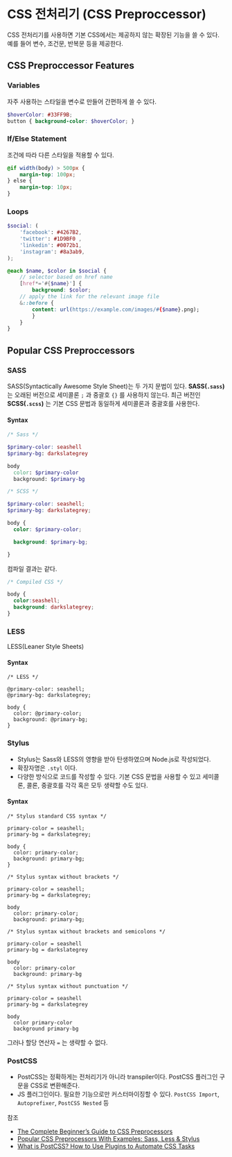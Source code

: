 
# CSS 전처리기 (CSS Preproccessor)

CSS 전처리기를 사용하면 기본 CSS에서는 제공하지 않는 확장된 기능을 쓸 수 있다. 예를 들어 변수, 조건문, 반복문 등을 제공한다.

## CSS Preproccessor Features

### Variables

자주 사용하는 스타일을 변수로 만들어 간편하게 쓸 수 있다.

```scss
$hoverColor: #33FF9B; 
button { background-color: $hoverColor; }
```


### If/Else Statement

조건에 따라 다른 스타일을 적용할 수 있다.

```scss
@if width(body) > 500px { 
	margin-top: 100px; 
} else { 
	margin-top: 10px; 
}
```


### Loops

```scss
$social: ( 
	'facebook': #4267B2, 
	'twitter': #1D9BF0 , 
	'linkedin': #0072b1, 
	'instagram': #8a3ab9, 
);

@each $name, $color in $social { 
	// selector based on href name 
	[href*='#{$name}'] {
		background: $color; 
	// apply the link for the relevant image file 
	&::before { 
		content: url(https://example.com/images/#{$name}.png); 
		} 
	} 
}
```



## Popular CSS Preproccessors


### SASS
SASS(Syntactically Awesome Style Sheet)는 두 가지 문법이 있다. 
**SASS(`.sass`)** 는 오래된 버전으로 세미콜론 `;` 과 중괄호 `{}` 를 사용하지 않는다. 최근 버전인 **SCSS(`.scss`)** 는 기본 CSS 문법과 동일하게 세미콜론과 중괄호를 사용한다.

#### Syntax
```scss
/* Sass */

$primary-color: seashell
$primary-bg: darkslategrey

body
  color: $primary-color
  background: $primary-bg
```

```scss
/* SCSS */

$primary-color: seashell;
$primary-bg: darkslategrey;

body {
  color: $primary-color;

  background: $primary-bg;

}
```

컴파일 결과는 같다.

```css
/* Compiled CSS */

body {
  color:seashell;
  background: darkslategrey;
}
```


### LESS
LESS(Leaner Style Sheets)

#### Syntax
```less
/* LESS */

@primary-color: seashell;
@primary-bg: darkslategrey;

body {
  color: @primary-color;
  background: @primary-bg;
}
```


### Stylus
- Stylus는 Sass와 LESS의 영향을 받아 탄생하였으며 Node.js로 작성되었다. 
- 확장자명은 `.styl` 이다. 
- 다양한 방식으로 코드를 작성할 수 있다. 기본 CSS 문법을 사용할 수 있고 세미콜론, 콜론, 중괄호를 각각 혹은 모두 생략할 수도 있다.

#### Syntax
```stylus
/* Stylus standard CSS syntax */

primary-color = seashell;
primary-bg = darkslategrey;

body {
  color: primary-color;
  background: primary-bg;
}
```

```stylus
/* Stylus syntax without brackets */

primary-color = seashell;
primary-bg = darkslategrey;

body
  color: primary-color;
  background: primary-bg;
```

```stylus
/* Stylus syntax without brackets and semicolons */

primary-color = seashell
primary-bg = darkslategrey

body
  color: primary-color
  background: primary-bg
```

```stylus
/* Stylus syntax without punctuation */

primary-color = seashell
primary-bg = darkslategrey

body
  color primary-color
  background primary-bg
```

그러나 할당 연산자 `=` 는 생략할 수 없다.

### PostCSS
- PostCSS는 정확하게는 전처리기가 아니라 transpiler이다. PostCSS 플러그인 구문을 CSS로 변환해준다.
- JS 플러그인이다. 필요한 기능으로만 커스터마이징할 수 있다.
	`PostCSS Import`, `Autoprefixer`, `PostCSS Nested` 등 


참조
- [The Complete Beginner’s Guide to CSS Preprocessors](https://careerfoundry.com/en/blog/web-development/css-preprocessors/)
- [Popular CSS Preprocessors With Examples: Sass, Less & Stylus](https://raygun.com/blog/css-preprocessors-examples/)
- [What is PostCSS? How to Use Plugins to Automate CSS Tasks](https://www.freecodecamp.org/news/what-is-postcss/)